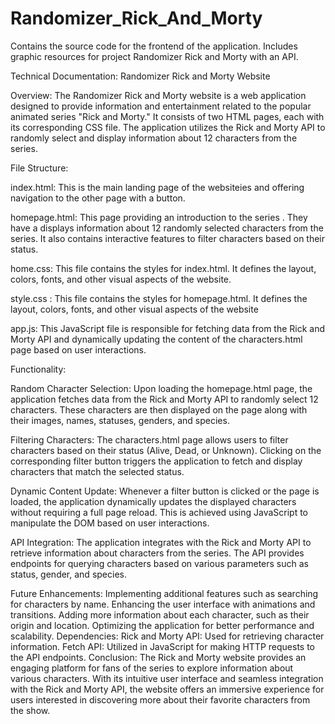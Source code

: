 # Randomizer_Rick_And_Morty
Contains the source code for the frontend of the application. Includes graphic resources for project Randomizer Rick and Morty with an API.


Technical Documentation:  Randomizer Rick and Morty Website

Overview:
The Randomizer Rick and Morty website is a web application designed to provide information and entertainment related to the popular animated series "Rick and Morty." It consists of two HTML pages, each with its corresponding CSS file. The application utilizes the Rick and Morty API to randomly select and display information about 12 characters from the series.

File Structure:

index.html: This is the main landing page of the websiteies and offering navigation to the other page with a button.

homepage.html: This page providing an introduction to the series . They have a displays information about 12 randomly selected characters from the series. It also contains interactive features to filter characters based on their status.

home.css: This file contains the styles for  index.html. It defines the layout, colors, fonts, and other visual aspects of the website.

style.css : This file contains the styles for  homepage.html. It defines the layout, colors, fonts, and other visual aspects of the website

app.js: This JavaScript file is responsible for fetching data from the Rick and Morty API and dynamically updating the content of the characters.html page based on user interactions.

Functionality:

Random Character Selection: Upon loading the homepage.html page, the application fetches data from the Rick and Morty API to randomly select 12 characters. These characters are then displayed on the page along with their images, names, statuses, genders, and species.

Filtering Characters: The characters.html page allows users to filter characters based on their status (Alive, Dead, or Unknown). Clicking on the corresponding filter button triggers the application to fetch and display characters that match the selected status.

Dynamic Content Update: Whenever a filter button is clicked or the page is loaded, the application dynamically updates the displayed characters without requiring a full page reload. This is achieved using JavaScript to manipulate the DOM based on user interactions.

API Integration:
The application integrates with the Rick and Morty API to retrieve information about characters from the series. The API provides endpoints for querying characters based on various parameters such as status, gender, and species.

Future Enhancements:
Implementing additional features such as searching for characters by name.
Enhancing the user interface with animations and transitions.
Adding more information about each character, such as their origin and location.
Optimizing the application for better performance and scalability.
Dependencies:
Rick and Morty API: Used for retrieving character information.
Fetch API: Utilized in JavaScript for making HTTP requests to the API endpoints.
Conclusion:
The Rick and Morty website provides an engaging platform for fans of the series to explore information about various characters. With its intuitive user interface and seamless integration with the Rick and Morty API, the website offers an immersive experience for users interested in discovering more about their favorite characters from the show.
